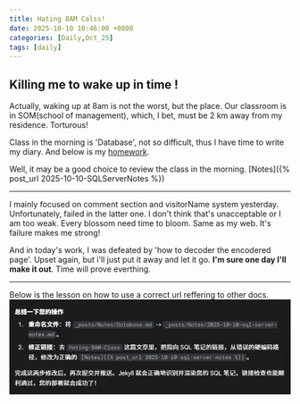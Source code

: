 ```yaml
---
title: Hating 8AM Calss!
date: 2025-10-10 10:46:00 +0800
categories: [Daily,Oct_25]
tags: [daily]
---
```


## Killing me to wake up in time !

Actually, waking up at 8am is not the worst, but the place. Our classroom is in SOM(school of management), which, I bet, must be 2 km away from my residence. Torturous!

Class in the morning is 'Database', not so difficult, thus I have time to write my diary. And below is my [homework](/assets/file/习题+上机作业3A%202025.docx).

Well, it may be a good choice to review the class in the morning. [Notes]({% post_url 2025-10-10-SQLServerNotes %})


***
I mainly focused on comment section and visitorName system yesterday. Unfortunately, failed in the latter one. I don't think that's unacceptable or I am too weak. Every blossom need time to bloom. Same as my web. It's failure makes me strong!

And in today's work, I was defeated by 'how to decoder the encodered page'. Upset again, but i'll just put it away and let it go. **I'm sure one day I'll make it out**. Time will prove everthing.

*** 
Below is the lesson on how to use a correct url reffering to other docs.
![](/assets/img/经验001.png)